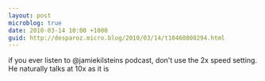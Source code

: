 ```yaml
---
layout: post
microblog: true
date: 2010-03-14 10:00 +1000
guid: http://desparoz.micro.blog/2010/03/14/t10460800294.html
---
```

if you ever listen to @jamiekilsteins podcast, don't use the 2x speed setting. He naturally talks at 10x as it is
